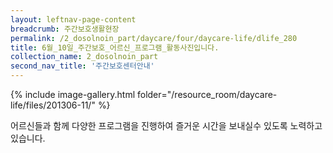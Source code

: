 ```yaml
--- 
layout: leftnav-page-content 
breadcrumb: 주간보호생활현장 
permalink: /2_dosolnoin_part/daycare/four/daycare-life/dlife_280
title: 6월_10일_주간보호_어르신_프로그램_활동사진입니다.
collection_name: 2_dosolnoin_part
second_nav_title: '주간보호센터안내' 
---
```

{% include image-gallery.html folder="/resource_room/daycare-life/files/201306-11/" %}




어르신들과 함께 다양한 프로그램을 진행하여
즐거운 시간을 보내실수 있도록 노력하고 있습니다.